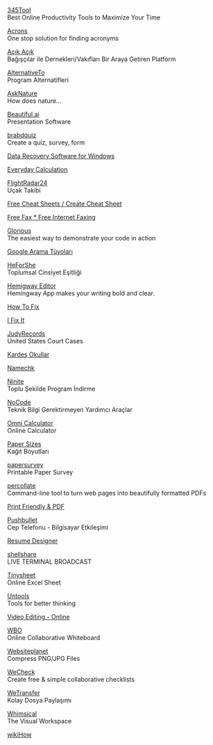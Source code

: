 <p>
<a href="https://www.345tool.com/">345Tool</a>
<br>Best Online Productivity Tools to Maximize Your Time
</p>
<p>
<a href="https://mohitkhare.me/acrons/?utm_campaign=newsletter-2020-11-25&utm_medium=email&utm_source=10words#/">Acrons</a>
<br>One stop solution for finding acronyms
</p>
<p>
<a href="https://acikacik.org/">Açık Açık</a>
<br>Bağışçılar ile Dernekleri/Vakıfları Bir Araya Getiren Platform
</p>
<p>
<a href="https://alternativeto.net/">AlternativeTo</a>
<br>Program Alternatifleri
</p>
<p>
<a href="https://asknature.org/">AskNature</a>
<br>How does nature...
</p>
<p>
<a href="https://www.beautiful.ai/">Beautiful.ai</a>
<br>Presentation Software
</p>
<p>
<a href="https://www.brandquiz.io/">brabdquiz</a>
<br>Create a quiz, survey, form
</p>
<p>
<a href="https://carbon.now.sh/>Carbon</a>
<br>Create and share beautiful images of your source code
</p>
<p>
<a href="https://www.cleverfiles.com/disk-drill-windows.html">Data Recovery Software for Windows</a>
</p>
<p>
<a href="https://everydaycalculation.com/">Everyday Calculation</a>
</p>
<p>
<a href="https://www.flightradar24.com/">FlightRadar24</a>
<br>Uçak Takibi                                        
</p>                                          
<p>
<a href="https://cheatography.com/">Free Cheat Sheets / Create Cheat Sheet</a>
</p>
<p>
<a href="https://faxzero.com/">Free Fax * Free Internet Faxing</a>
</p>
<p>
<a href="https://github.com/glorious-codes/glorious-demo">Glorious</a>
<br>The easiest way to demonstrate your code in action                                                         
</p>                              
<p>
<a href="https://medium.com/t%C3%BCrkiye/googleda-do%C4%9Fru-veriye-h%C4%B1zl%C4%B1-ula%C5%9Fmak-i%C3%A7in-arama-operat%C3%B6rleri-ve-google-%C4%B1n-gizli-%C3%B6zellikleri-cd7cfdde5844">Google Arama Tüyoları</a>
</p>         
<p>
<a href="https://www.heforshe.org/tr">HeForShe</a>
<br>Toplumsal Cinsiyet Eşitliği                                     
</p>
<p>
<a href="http://www.hemingwayapp.com/">Hemigway Editor</a>
<br>Hemingway App makes your writing bold and clear.                                    
</p>                                     
<p>
<a href="http://how-to-fix-a-toilet.com/">How To Fix</a>
</p>
<p>
<a href="https://tr.ifixit.com/">I Fix It</a>
</p>
<p>
<a href="https://www.judyrecords.com/?utm_source=hackernewsletter&utm_medium=email&utm_term=show_hn">JudyRecords</a>
<br>United States Court Cases                                                                                                    
</p>                               
<p>
<a href="http://www.kardesokullar.com/">Kardeş Okullar</a>
</p>
<p>
<a href="https://namechk.com/">Namechk</a>
</p>
<p>
<p>
<a href="https://ninite.com/">Ninite</a>
<br>Toplu Şekilde Program İndirme  
</p>
<p>
<a href="https://www.nocode.tech/">NoCode</a>
<br>Teknik Bilgi Gerektirmeyen Yardımcı Araçlar
</p>                             
<a href="https://www.omnicalculator.com/discover">Omni Calculator</a>
<br>Online Calculator
</p>        
<p>
<a href="https://papersizes.io/">Paper Sizes</a>
<br>Kağıt Boyutları
</p>                                                   
<p>
<a href="https://www.papersurvey.io/">papersurvey</a>
<br>Printable Paper Survey
</p>                              
<p>
<a href="https://github.com/danburzo/percollate">percollate</a>
<br>Command-line tool to turn web pages into beautifully formatted PDFs
</p>                            
<p>
<a href="https://www.printfriendly.com/">Print Friendly & PDF</a>
</p>
<p>
<a href="https://www.pushbullet.com/">Pushbullet</a>
<br>Cep Telefonu - Bilgisayar Etkileşimi                                     
</p>
<p>
<a href="https://ceev.io/?ref=producthunt">Resume Designer</a>
</p>
<p>
<a href="https://shellshare.net/">shellshare</a>
<br>LIVE TERMINAL BROADCAST
</p>
<p>
<a href="https://tinysheet.com/">Tinysheet</a>
<br>Online Excel Sheet
</p>    
<p>
<a href="https://untools.co/?utm_source=startupresources.io_newsletter">Untools</a>
<br>Tools for better thinking
</p>                                 
<p>
<a href="https://www.veed.io/">Video Editing - Online</a>
</p>
<p>
<a href="https://wbo.openode.io/">WBO</a>
<br>Online Collaborative Whiteboard
</p>
<p>
<a href="https://www.websiteplanet.com/webtools/imagecompressor/">Websiteplanet</a>
<br>Compress PNG/JPG Files
</p>
<p>
<a href="https://wecheck.app/">WeCheck</a>
<br>Create free & simple collaborative checklists
</p>                                                                 
<p>
<a href="https://wetransfer.com/">WeTransfer</a>
<br>Kolay Dosya Paylaşımı
</p>
<p>
<a href="https://whimsical.com/">Whimsical</a>
<br>
The Visual Workspace
</p>
<p>
<a href="https://www.wikihow.com/Main-Page">wikiHow</a>
</p>
